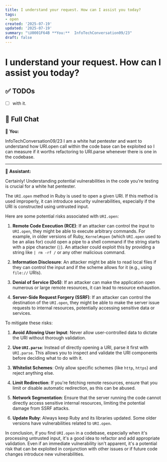 ```yaml
---
title: I understand your request. How can I assist you today?
tags:
- open
created: '2025-07-19'
updated: '2025-07-19'
summary: "\U0001F64B **You:**  InfoTechConversation09/23"
draft: false
---
```


# I understand your request. How can I assist you today?

## ✅ TODOs
- [ ] with it.

## 🧠 Full Chat

🙋 **You:**

InfoTechConversation09/23
I am a white hat pentester and want to understand how URI.open call within the code base can be exploited so I can measure if it worths refactoring to URI.parse whenever there is one in the codebase.

---

🤖 **Assistant:**

Certainly! Understanding potential vulnerabilities in the code you're testing is crucial for a white hat pentester.

The `URI.open` method in Ruby is used to open a given URI. If this method is used improperly, it can introduce security vulnerabilities, especially if the URI is constructed using untrusted input.

Here are some potential risks associated with `URI.open`:

1. **Remote Code Execution (RCE)**: If an attacker can control the input to `URI.open`, they might be able to execute arbitrary commands. For example, in older versions of Ruby, `Kernel#open` (which `URI.open` used to be an alias for) could open a pipe to a shell command if the string starts with a pipe character (`|`). An attacker could exploit this by providing a string like `| rm -rf /` or any other malicious command.

2. **Information Disclosure**: An attacker might be able to read local files if they can control the input and if the scheme allows for it (e.g., using `file://` URIs).

3. **Denial of Service (DoS)**: If an attacker can make the application open numerous or large remote resources, it can lead to resource exhaustion.

4. **Server-Side Request Forgery (SSRF)**: If an attacker can control the destination of the `URI.open`, they might be able to make the server issue requests to internal resources, potentially accessing sensitive data or services.

To mitigate these risks:

1. **Avoid Allowing User Input**: Never allow user-controlled data to dictate the URI without thorough validation.

2. **Use `URI.parse`**: Instead of directly opening a URI, parse it first with `URI.parse`. This allows you to inspect and validate the URI components before deciding what to do with it.

3. **Whitelist Schemes**: Only allow specific schemes (like `http`, `https`) and reject anything else.

4. **Limit Redirection**: If you're fetching remote resources, ensure that you limit or disable automatic redirection, as this can be abused.

5. **Network Segmentation**: Ensure that the server running the code cannot directly access sensitive internal resources, limiting the potential damage from SSRF attacks.

6. **Update Ruby**: Always keep Ruby and its libraries updated. Some older versions have vulnerabilities related to `URI.open`.

In conclusion, if you find `URI.open` in a codebase, especially when it's processing untrusted input, it's a good idea to refactor and add appropriate validation. Even if an immediate vulnerability isn't apparent, it's a potential risk that can be exploited in conjunction with other issues or if future code changes introduce new vulnerabilities.